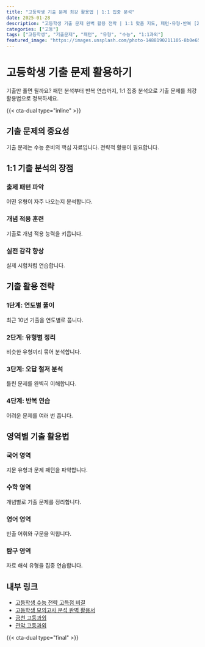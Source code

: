 ```yaml
---
title: "고등학생 기출 문제 최강 활용법 | 1:1 집중 분석"
date: 2025-01-28
description: "고등학생 기출 문제 완벽 활용 전략 | 1:1 맞춤 지도, 패턴·유형·반복 [2025년]"
categories: ["고등"]
tags: ["고등학생", "기출문제", "패턴", "유형", "수능", "1:1과외"]
featured_image: "https://images.unsplash.com/photo-1488190211105-8b0e65b80b4e?w=1200&h=630&fit=crop"
---
```


# 고등학생 기출 문제 활용하기

기출만 풀면 될까요? 패턴 분석부터 반복 연습까지, 1:1 집중 분석으로 기출 문제를 최강 활용법으로 정복하세요.

{{< cta-dual type="inline" >}}

## 기출 문제의 중요성

기출 문제는 수능 준비의 핵심 자료입니다. 전략적 활용이 필요합니다.

## 1:1 기출 분석의 장점

### 출제 패턴 파악
어떤 유형이 자주 나오는지 분석합니다.

### 개념 적용 훈련
기출로 개념 적용 능력을 키웁니다.

### 실전 감각 향상
실제 시험처럼 연습합니다.

## 기출 활용 전략

### 1단계: 연도별 풀이
최근 10년 기출을 연도별로 풉니다.

### 2단계: 유형별 정리
비슷한 유형끼리 묶어 분석합니다.

### 3단계: 오답 철저 분석
틀린 문제를 완벽히 이해합니다.

### 4단계: 반복 연습
어려운 문제를 여러 번 풉니다.

## 영역별 기출 활용법

### 국어 영역
지문 유형과 문제 패턴을 파악합니다.

### 수학 영역
개념별로 기출 문제를 정리합니다.

### 영어 영역
빈출 어휘와 구문을 익힙니다.

### 탐구 영역
자료 해석 유형을 집중 연습합니다.

## 내부 링크
- [고등학생 수능 전략 고득점 비결](../../high/high-suneung-strategy/)
- [고등학생 모의고사 분석 완벽 활용서](../../high/high-mock-exam/)
- [금천 고등과외](../../local/geumcheon-high/)
- [관악 고등과외](../../local/gwanak-high/)

{{< cta-dual type="final" >}}
